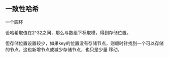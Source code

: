 ## 一致性哈希

一个圆环

设哈希取值在2^32之间，那么与数组下标取模，得到存储位置。

但存储位置设置较少，如果key的位置没有存储节点，则顺时针找到一个可以存储的节点。这也新增节点或减少存储节点，也只是少量 移动。

